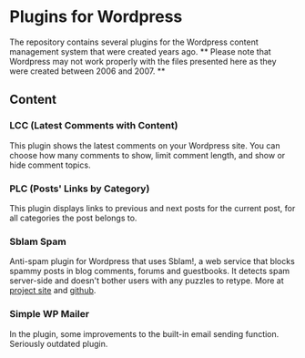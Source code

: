 # Plugins for Wordpress

The repository contains several plugins for the Wordpress content management system that were created years ago.
** Please note that Wordpress may not work properly with the files presented here as they were created between 2006 and 2007. **

## Content

### LCC (Latest Comments with Content)
This plugin shows the latest comments on your Wordpress site. You can choose how many comments to show, limit comment length, and show or hide comment topics.

### PLC (Posts' Links by Category)
This plugin displays links to previous and next posts for the current post, for all categories the post belongs to.

### Sblam Spam
Anti-spam plugin for Wordpress that uses Sblam!, a web service that blocks spammy posts in blog comments, forums and guestbooks. It detects spam server-side and doesn't bother users with any puzzles to retype. More at [project site](https://sblam.com/) and [github](https://github.com/kornelski/Sblam).

### Simple WP Mailer
In the plugin, some improvements to the built-in email sending function. Seriously outdated plugin.